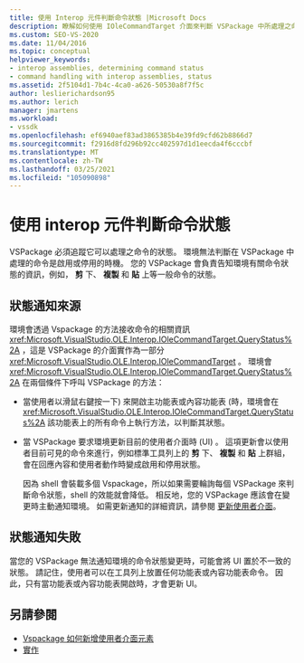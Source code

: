 ```yaml
---
title: 使用 Interop 元件判斷命令狀態 |Microsoft Docs
description: 瞭解如何使用 IOleCommandTarget 介面來判斷 VSPackage 中所處理之命令的狀態，以及如何判斷。
ms.custom: SEO-VS-2020
ms.date: 11/04/2016
ms.topic: conceptual
helpviewer_keywords:
- interop assemblies, determining command status
- command handling with interop assemblies, status
ms.assetid: 2f5104d1-7b4c-4ca0-a626-50530a8f7f5c
author: leslierichardson95
ms.author: lerich
manager: jmartens
ms.workload:
- vssdk
ms.openlocfilehash: ef6940aef83ad3865385b4e39fd9cfd62b8866d7
ms.sourcegitcommit: f2916d8fd296b92cc402597d1d1eecda4f6cccbf
ms.translationtype: MT
ms.contentlocale: zh-TW
ms.lasthandoff: 03/25/2021
ms.locfileid: "105090898"
---
```

# <a name="determine-command-status-by-using-interop-assemblies"></a>使用 interop 元件判斷命令狀態
VSPackage 必須追蹤它可以處理之命令的狀態。 環境無法判斷在 VSPackage 中處理的命令是啟用或停用的時機。 您的 VSPackage 會負責告知環境有關命令狀態的資訊，例如， **剪** 下、 **複製** 和 **貼** 上等一般命令的狀態。

## <a name="status-notification-sources"></a>狀態通知來源
 環境會透過 Vspackage 的方法接收命令的相關資訊 <xref:Microsoft.VisualStudio.OLE.Interop.IOleCommandTarget.QueryStatus%2A> ，這是 VSPackage 的介面實作為一部分 <xref:Microsoft.VisualStudio.OLE.Interop.IOleCommandTarget> 。 環境會 <xref:Microsoft.VisualStudio.OLE.Interop.IOleCommandTarget.QueryStatus%2A> 在兩個條件下呼叫 VSPackage 的方法：

- 當使用者以滑鼠右鍵按一下) 來開啟主功能表或內容功能表 (時，環境會在 <xref:Microsoft.VisualStudio.OLE.Interop.IOleCommandTarget.QueryStatus%2A> 該功能表上的所有命令上執行方法，以判斷其狀態。

- 當 VSPackage 要求環境更新目前的使用者介面時 (UI) 。 這項更新會以使用者目前可見的命令來進行，例如標準工具列上的 **剪** 下、 **複製** 和 **貼** 上群組，會在回應內容和使用者動作時變成啟用和停用狀態。

  因為 shell 會裝載多個 Vspackage，所以如果需要輪詢每個 VSPackage 來判斷命令狀態，shell 的效能就會降低。 相反地，您的 VSPackage 應該會在變更時主動通知環境。 如需更新通知的詳細資訊，請參閱 [更新使用者介面](../../extensibility/updating-the-user-interface.md)。

## <a name="status-notification-failure"></a>狀態通知失敗
 當您的 VSPackage 無法通知環境的命令狀態變更時，可能會將 UI 置於不一致的狀態。 請記住，使用者可以在工具列上放置任何功能表或內容功能表命令。 因此，只有當功能表或內容功能表開啟時，才會更新 UI。

## <a name="see-also"></a>另請參閱
- [Vspackage 如何新增使用者介面元素](../../extensibility/internals/how-vspackages-add-user-interface-elements.md)
- [實作](../../extensibility/internals/command-implementation.md)
